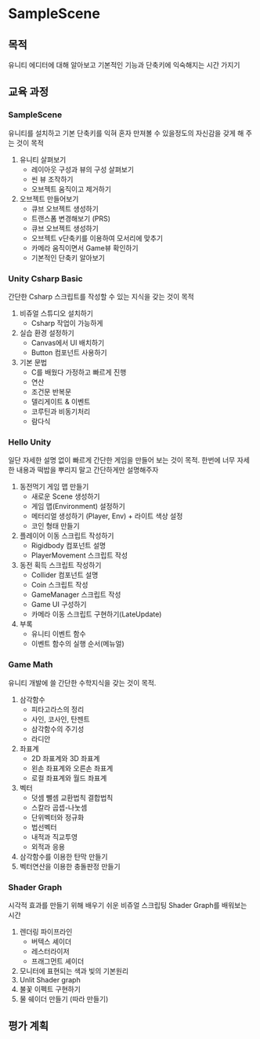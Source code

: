 # SampleScene
## 목적
유니티 에디터에 대해 알아보고 기본적인 기능과 단축키에 익숙해지는 시간 가지기

## 교육 과정
### SampleScene
유니티를 설치하고 기본 단축키를 익혀 혼자 만져볼 수 있을정도의 자신감을 갖게 해 주는 것이 목적
1. 유니티 살펴보기
    - 레이아웃 구성과 뷰의 구성 살펴보기
    - 씬 뷰 조작하기
    - 오브젝트 움직이고 제거하기
1. 오브젝트 만들어보기
    - 큐브 오브젝트 생성하기
    - 트랜스폼 변경해보기 (PRS)
    - 큐브 오브젝트 생성하기
    - 오브젝트 v단축키를 이용하여 모서리에 맞추기
    - 카메라 움직이면서 Game뷰 확인하기
    - 기본적인 단축키 알아보기

### Unity Csharp Basic
간단한 Csharp 스크립트를 작성할 수 있는 지식을 갖는 것이 목적
1. 비쥬얼 스튜디오 설치하기
    - Csharp 작업이 가능하게
1. 실습 환경 설정하기
    - Canvas에서 UI 배치하기
    - Button 컴포넌트 사용하기
1. 기본 문법
    - C를 배웠다 가정하고 빠르게 진행
    - 연산
    - 조건문 반복문
    - 델리게이트 & 이벤트
    - 코루틴과 비동기처리
    - 람다식

### Hello Unity
일단 자세한 설명 없이 빠르게 간단한 게임을 만들어 보는 것이 목적. 한번에 너무 자세한 내용과 떡밥을 뿌리지 말고 간단하게만 설명해주자
1. 동전먹기 게임 맵 만들기
    - 새로운 Scene 생성하기
    - 게임 맵(Environment) 설정하기
    - 메터리얼 생성하기 (Player, Env) + 라이트 색상 설정
    - 코인 형태 만들기
1. 플레이어 이동 스크립트 작성하기
    - Rigidbody 컴포넌트 설명
    - PlayerMovement 스크립트 작성
1. 동전 획득 스크립트 작성하기
    - Collider 컴포넌트 설명
    - Coin 스크립트 작성
    - GameManager 스크립트 작성
    - Game UI 구성하기
    - 카메라 이동 스크립트 구현하기(LateUpdate)
1. 부록
    - 유니티 이벤트 함수
    - 이벤트 함수의 실행 순서(메뉴얼)

### Game Math
유니티 개발에 쓸 간단한 수학지식을 갖는 것이 목적.
1. 삼각함수
    - 피타고라스의 정리
    - 사인, 코사인, 탄젠트
    - 삼각함수의 주기성
    - 라디안
1. 좌표계
    - 2D 좌표계와 3D 좌표계
    - 왼손 좌표계와 오른손 좌표계
    - 로컬 좌표계와 월드 좌표계
1. 벡터
    - 덧셈 뺄셈 교환법칙 결합법칙
    - 스칼라 곱셉-나눗셈
    - 단위벡터와 정규화
    - 법선벡터
    - 내적과 직교투영
    - 외적과 응용
1. 삼각함수를 이용한 탄막 만들기
1. 벡터연산을 이용한 충돌판정 만들기

### Shader Graph
시각적 효과를 만들기 위해 배우기 쉬운 비쥬얼 스크립팅 Shader Graph를 배워보는 시간
1. 렌더링 파이프라인
    - 버텍스 셰이더
    - 레스터라이저
    - 프래그먼트 셰이더
1. 모니터에 표현되는 색과 빛의 기본원리
1. Unlit Shader graph
1. 불꽃 이펙트 구현하기
1. 물 쉐이더 만들기 (따라 만들기)

## 평가 계획
